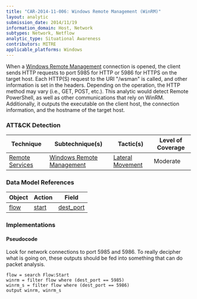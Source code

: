 ```yaml
---
title: "CAR-2014-11-006: Windows Remote Management (WinRM)"
layout: analytic
submission_date: 2014/11/19
information_domain: Host, Network
subtypes: Network, Netflow
analytic_type: Situational Awareness
contributors: MITRE
applicable_platforms: Windows
---
```


When a [Windows Remote Management](https://attack.mitre.org/beta/techniques/T1021/006) connection is opened, the client sends HTTP requests to port 5985 for HTTP or 5986 for HTTPS on the target host. Each HTTP(S) request to the URI "/wsman" is called, and other information is set in the headers. Depending on the operation, the HTTP method may vary (i.e., GET, POST, etc.). This analytic would detect Remote PowerShell, as well as other communications that rely on WinRM. Additionally, it outputs the executable on the client host, the connection information, and the hostname of the target host.


### ATT&CK Detection

|Technique|Subtechnique(s)|Tactic(s)|Level of Coverage|
|---|---|---|---|
|[Remote Services](https://attack.mitre.org/beta/techniques/T1021/)|[Windows Remote Management](https://attack.mitre.org/beta/techniques/T1021/006/)|[Lateral Movement](https://attack.mitre.org/beta/tactics/TA0008/)|Moderate|

### Data Model References

|Object|Action|Field|
|---|---|---|
|[flow](/data_model/flow) | [start](/data_model/flow#start) | [dest_port](/data_model/flow#dest_port) |


### Implementations

#### Pseudocode

Look for network connections to port 5985 and 5986. To really decipher what is going on, these outputs should be fed into something that can do packet analysis. 


```
flow = search Flow:Start
winrm = filter flow where (dest_port == 5985)
winrm_s = filter flow where (dest_port == 5986)
output winrm, winrm_s
```





